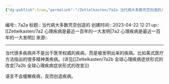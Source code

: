 ```yaml
---
{"dg-publish":true,"permalink":"/Zettelkasten/7a2a 当代病大多数凭空创造的/","dgPassFrontmatter":true}
---
```


编号:: 7a2a
标题:: 当代病大多数凭空创造的
创建时间:: 2023-04-22 12:21
up:: [[Zettelkasten/7a2 心理疾病是最近一百年的一大发明\|7a2 心理疾病是最近一百年的一大发明]]
来源:: 

---
当代很多疾病并不是出于医学权威的疾病，而是被发明出来的疾病。比如美式医疗方法指出的很多精神类疾病。(详见[[Zettelkasten/7a2b 全球心理疾病症状形式的改变\|7a2b 全球心理疾病症状形式的改变]])

语言不会缓解疾病，反而创造疾病。

